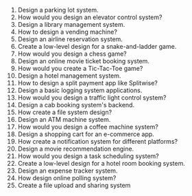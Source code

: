 1. Design a parking lot system. 
2. How would you design an elevator control system? 
3. Design a library management system. 
4. How to design a vending machine? 
5. Design an airline reservation system. 
6. Create a low-level design for a snake-and-ladder game. 
7. How would you design a chess game?
8. Design an online movie ticket booking system. 
9. How would you create a Tic-Tac-Toe game? 
10. Design a hotel management system. 
11. How to design a split payment app like Splitwise?
12. Design a basic logging system applications. 
13. How would you design a traffic light control system? 
14. Design a cab booking system's backend. 
15. How create a file system design? 
16. Design an ATM machine system. 
17. How would you design a coffee machine system? 
18. Design a shopping cart for an e-commerce app. 
19. How create a notification system for different platforms? 
20. Design a movie recommendation engine. 
21. How would you design a task scheduling system? 
22. Create a low-level design for a hotel room booking system. 
23. Design an expense tracker system. 
24. How design online polling system? 
25. Create a file upload and sharing system
